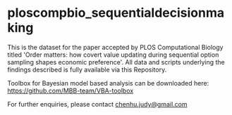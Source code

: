 # ploscompbio_sequentialdecisionmaking
This is the dataset for the paper accepted by PLOS Computational Biology titled 'Order matters: how covert value updating during sequential option sampling shapes economic preference'. All data and scripts underlying the findings described is fully available via this Repository. 

Toolbox for Bayesian model based analysis can be downloaded here: https://github.com/MBB-team/VBA-toolbox

For further enquiries, please contact chenhu.judy@gmail.com

